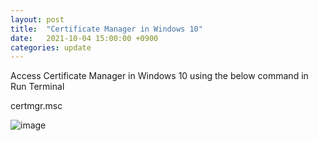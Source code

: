 ```yaml
---
layout: post
title:  "Certificate Manager in Windows 10"
date:   2021-10-04 15:00:00 +0900
categories: update
---
```


Access Certificate Manager in Windows 10 using the below command in Run Terminal

certmgr.msc

![image](https://user-images.githubusercontent.com/12709834/135869386-b23f7f3f-1ade-4733-8848-7020aef293bc.png)
